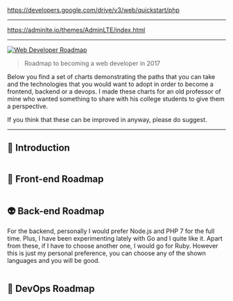 <p><a href="https://developers.google.com/drive/v3/web/quickstart/php">https://developers.google.com/drive/v3/web/quickstart/php</a></p>
<hr>
<p><a href="https://adminlte.io/themes/AdminLTE/index.html">https://adminlte.io/themes/AdminLTE/index.html</a></p>
<hr>
<p><a href="https://camo.githubusercontent.com/4d0a2038b0d86483d6e73992d57601b13002a54c/687474703a2f2f692e696d6775722e636f6d2f47797663756e4a2e706e67" target="_blank"><img alt="Web Developer Roadmap" src="https://camo.githubusercontent.com/4d0a2038b0d86483d6e73992d57601b13002a54c/687474703a2f2f692e696d6775722e636f6d2f47797663756e4a2e706e67" /></a></p>

<blockquote>
<p>Roadmap to becoming a web developer in 2017</p>
</blockquote>

<p>Below you find a set of charts demonstrating the paths that you can take and the technologies that you would want to adopt in order to become a frontend, backend or a devops. I made these charts for an old professor of mine who wanted something to share with his college students to give them a perspective.</p>

<p>If you think that these can be improved in anyway, please do suggest.</p>

<hr />
<h2>🚀&nbsp;Introduction</h2>

<p><a href="https://camo.githubusercontent.com/6f81ebd002447b56e31cb0b2106a113bee90da23/68747470733a2f2f692e696d6775722e636f6d2f4d576b654d31382e706e67" target="_blank"><img alt="" src="https://camo.githubusercontent.com/6f81ebd002447b56e31cb0b2106a113bee90da23/68747470733a2f2f692e696d6775722e636f6d2f4d576b654d31382e706e67" /></a></p>

<h2>🎨&nbsp;Front-end Roadmap</h2>

<p><a href="https://camo.githubusercontent.com/bbfb1d460db603b5305ed539c799644a1149b4ae/68747470733a2f2f692e696d6775722e636f6d2f7178353448764b2e706e67" target="_blank"><img alt="" src="https://camo.githubusercontent.com/bbfb1d460db603b5305ed539c799644a1149b4ae/68747470733a2f2f692e696d6775722e636f6d2f7178353448764b2e706e67" /></a></p>

<h2>👽&nbsp;Back-end Roadmap</h2>

<p>For the backend, personally I would prefer Node.js and PHP 7 for the full time. Plus, I have been experimenting lately with Go and I quite like it. Apart from these, if I have to choose another one, I would go for Ruby. However this is just my personal preference, you can choose any of the shown languages and you will be good.</p>

<p><a href="https://camo.githubusercontent.com/989b5d78efe42fefa78f26443f146d027dcfb9b0/68747470733a2f2f692e696d6775722e636f6d2f6a7a3478726c512e706e67" target="_blank"><img alt="" src="https://camo.githubusercontent.com/989b5d78efe42fefa78f26443f146d027dcfb9b0/68747470733a2f2f692e696d6775722e636f6d2f6a7a3478726c512e706e67" /></a></p>

<h2>👷&nbsp;DevOps Roadmap</h2>

<p><a href="https://camo.githubusercontent.com/dba4603a91f6247792aefc9a1701bbe7887b822f/68747470733a2f2f692e696d6775722e636f6d2f7a32337a5448332e706e67" target="_blank"><img alt="" src="https://camo.githubusercontent.com/dba4603a91f6247792aefc9a1701bbe7887b822f/68747470733a2f2f692e696d6775722e636f6d2f7a32337a5448332e706e67" /></a></p>

<p>&nbsp;</p>

<h2>&nbsp;</h2>

